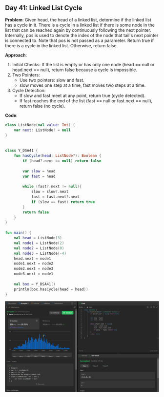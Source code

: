 ## Day 41: Linked List Cycle

**Problem**: Given head, the head of a linked list, determine if the linked list has a cycle in it.
There is a cycle in a linked list if there is some node in the list that can be reached again by continuously following the next pointer. Internally, pos is used to denote the index of the node that tail's next pointer is connected to. Note that pos is not passed as a parameter.
Return true if there is a cycle in the linked list. Otherwise, return false.

**Approach**: 
1. Initial Checks: If the list is empty or has only one node (head == null or head.next == null), return false because a cycle is impossible.
2. Two Pointers:
    - Use two pointers: slow and fast.
    - slow moves one step at a time, fast moves two steps at a time.
3. Cycle Detection:
    - If slow and fast meet at any point, return true (cycle detected).
    - If fast reaches the end of the list (fast == null or fast.next == null), return false (no cycle).

**Code**:
```kotlin
class ListNode(val value: Int) {
    var next: ListNode? = null
}


class Y_DSA41 {
    fun hasCycle(head: ListNode?): Boolean {
        if (head?.next == null) return false

        var slow = head
        var fast = head

        while (fast?.next != null){
            slow = slow?.next
            fast = fast.next?.next
            if (slow == fast) return true
        }
        return false
    }
}

fun main() {
    val head = ListNode(3)
    val node1 = ListNode(2)
    val node2 = ListNode(0)
    val node3 = ListNode(-4)
    head.next = node1
    node1.next = node2
    node2.next = node3
    node3.next = node1

    val box = Y_DSA41()
    println(box.hasCycle(head = head))
}

```
![Day 41 Output](./Day41-Screenshot.png)
